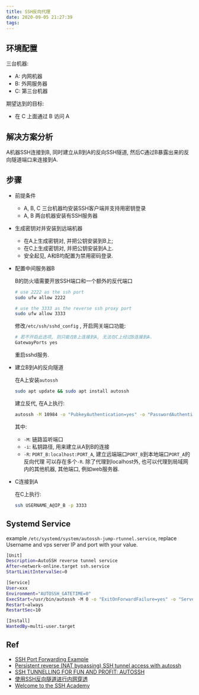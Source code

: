 ```yaml
---
title: SSH反向代理
date: 2020-09-05 21:27:39
tags:
---
```


## 环境配置

三台机器:

- A: 内网机器
- B: 外网服务器
- C: 第三台机器

期望达到的目标:

- 在 C 上面通过 B 访问 A

## 解决方案分析

A机器SSH连接到B, 同时建立从B到A的反向SSH隧道, 然后C通过B暴露出来的反向隧道端口来连接到A.

## 步骤

- 前提条件

  - A, B, C 三台机器均安装SSH客户端并支持用密钥登录
  - A, B 两台机器安装有SSH服务器

- 生成密钥对并安装到远端机器

  - 在A上生成密钥对, 并把公钥安装到B上;
  - 在C上生成密钥对, 并把公钥安装到A上.
  - 安全起见, A和B均配置为禁用密码登录.
  
- 配置中间服务器B

  B的防火墙需要开放SSH端口和一个额外的反代端口

  ```bash
  # use 2222 as the ssh port
  sudo ufw allow 2222
  
  # use the 3333 as the reverse ssh proxy port
  sudo ufw allow 3333
  ```

  修改`/etc/ssh/sshd_config` , 开启网关端口功能:

  ```bash
  # 若不开启此选项, 则只能在B上连接到A, 无法在C上经过B连接到A.
  GatewayPorts yes
  ```

  重启sshd服务.
  
- 建立B到A的反向隧道

  在A上安装`autossh`

  ```bash
  sudo apt update && sudo apt install autossh
  ```

  建立反代, 在A上执行:

  ```bash
  autossh -M 10984 -o "PubkeyAuthentication=yes" -o "PasswordAuthentication=no" -i /home/xxx/.ssh/id_rsa -R 3333:localhost:2221 root@IP_B -p 2222
  ```

  其中:
  - `-M`: 链路监听端口
  - `-i`: 私钥路径, 用来建立从A到B的连接
  - `-R`: `PORT_B:localhost:PORT_A`, 建立远端端口`PORT_B`到本地端口`PORT_A`的反向代理
         可以存在多个`-R`. 除了代理到localhost外, 也可以代理到局域网内的其他机器, 其他端口, 例如web服务器.
  
- C连接到A

  在C上执行:

  ```bash
  ssh USERNAME_A@IP_B -p 3333
  ```

## Systemd Service

example `/etc/systemd/system/autossh-jump-rtunnel.service`, replace Username and vps server IP and port with your value.

```bash
[Unit]
Description=AutoSSH reverse tunnel service
After=network-online.target ssh.service
StartLimitIntervalSec=0

[Service]
User=xxx
Environment="AUTOSSH_GATETIME=0"
ExecStart=/usr/bin/autossh -M 0 -o "ExitOnForwardFailure=yes" -o "ServerAliveInterval 30" -o "ServerAliveCountMax 3" -o "PubkeyAuthentication=yes" -o "PasswordAuthentication=no" -i /home/xxx/.ssh/id_rsa -NR 21000:localhost:22 root@xxx.xxx.xxx.xxx -p ssh_port
Restart=always
RestartSec=10

[Install]
WantedBy=multi-user.target
```

## Ref

- [SSH Port Forwarding Example](https://www.ssh.com/ssh/tunneling/example)
- [Persistent reverse (NAT bypassing) SSH tunnel access with autossh](https://raymii.org/s/tutorials/Autossh_persistent_tunnels.html)
- [SSH TUNNELLING FOR FUN AND PROFIT: AUTOSSH](https://www.everythingcli.org/ssh-tunnelling-for-fun-and-profit-autossh/)
- [使用SSH反向隧道进行内网穿透](http://arondight.me/2016/02/17/%E4%BD%BF%E7%94%A8SSH%E5%8F%8D%E5%90%91%E9%9A%A7%E9%81%93%E8%BF%9B%E8%A1%8C%E5%86%85%E7%BD%91%E7%A9%BF%E9%80%8F/)
- [Welcome to the SSH Academy](https://www.ssh.com/ssh/ssh-academy)
